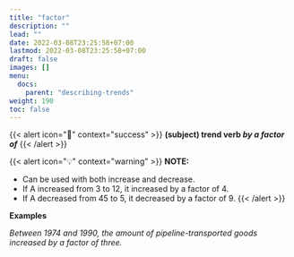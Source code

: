 ```yaml
---
title: "factor"
description: ""
lead: ""
date: 2022-03-08T23:25:58+07:00
lastmod: 2022-03-08T23:25:58+07:00
draft: false
images: []
menu:
  docs:
    parent: "describing-trends"
weight: 190
toc: false
---
```


{{< alert icon="🌱" context="success" >}}
**(subject) trend verb _by a factor of_**
{{< /alert >}}

{{< alert icon="💡" context="warning" >}}
**NOTE:**
- Can be used with both increase and decrease.
- If A increased from 3 to 12, it increased by a factor of 4.
- If A decreased from 45 to 5, it decreased by a factor of 9.
{{< /alert >}}

**Examples**

_Between 1974 and 1990, the amount of pipeline-transported goods increased by a factor of three._